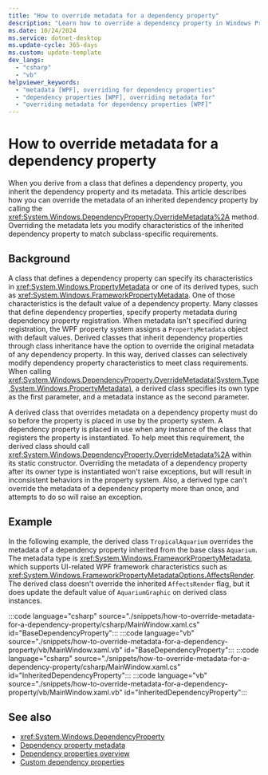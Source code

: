 ```yaml
---
title: "How to override metadata for a dependency property"
description: "Learn how to override a dependency property in Windows Presentation Foundation (WPF) by calling the OverrideMetadata method."
ms.date: 10/24/2024
ms.service: dotnet-desktop
ms.update-cycle: 365-days
ms.custom: update-template
dev_langs:
  - "csharp"
  - "vb"
helpviewer_keywords:
  - "metadata [WPF], overriding for dependency properties"
  - "dependency properties [WPF], overriding metadata for"
  - "overriding metadata for dependency properties [WPF]"
---
```

<!-- The acrolinx score was 92 on 11/04/2021-->

# How to override metadata for a dependency property

When you derive from a class that defines a dependency property, you inherit the dependency property and its metadata. This article describes how you can override the metadata of an inherited dependency property by calling the <xref:System.Windows.DependencyProperty.OverrideMetadata%2A> method. Overriding the metadata lets you modify characteristics of the inherited dependency property to match subclass-specific requirements.

## Background

A class that defines a dependency property can specify its characteristics in <xref:System.Windows.PropertyMetadata> or one of its derived types, such as <xref:System.Windows.FrameworkPropertyMetadata>. One of those characteristics is the default value of a dependency property. Many classes that define dependency properties, specify property metadata during dependency property registration. When metadata isn't specified during registration, the WPF property system assigns a `PropertyMetadata` object with default values. Derived classes that inherit dependency properties through class inheritance have the option to override the original metadata of any dependency property. In this way, derived classes can selectively modify dependency property characteristics to meet class requirements. When calling <xref:System.Windows.DependencyProperty.OverrideMetadata(System.Type,System.Windows.PropertyMetadata)>, a derived class specifies its own type as the first parameter, and a metadata instance as the second parameter.

A derived class that overrides metadata on a dependency property must do so before the property is placed in use by the property system. A dependency property is placed in use when any instance of the class that registers the property is instantiated. To help meet this requirement, the derived class should call <xref:System.Windows.DependencyProperty.OverrideMetadata%2A> within its static constructor. Overriding the metadata of a dependency property after its owner type is instantiated won't raise exceptions, but will result in inconsistent behaviors in the property system. Also, a derived type can't override the metadata of a dependency property more than once, and attempts to do so will raise an exception.

## Example

In the following example, the derived class `TropicalAquarium` overrides the metadata of a dependency property inherited from the base class `Aquarium`. The metadata type is <xref:System.Windows.FrameworkPropertyMetadata>, which supports UI-related WPF framework characteristics such as <xref:System.Windows.FrameworkPropertyMetadataOptions.AffectsRender>. The derived class doesn't override the inherited `AffectsRender` flag, but it does update the default value of `AquariumGraphic` on derived class instances.

:::code language="csharp" source="./snippets/how-to-override-metadata-for-a-dependency-property/csharp/MainWindow.xaml.cs" id="BaseDependencyProperty":::
:::code language="vb" source="./snippets/how-to-override-metadata-for-a-dependency-property/vb/MainWindow.xaml.vb" id="BaseDependencyProperty":::
:::code language="csharp" source="./snippets/how-to-override-metadata-for-a-dependency-property/csharp/MainWindow.xaml.cs" id="InheritedDependencyProperty":::
:::code language="vb" source="./snippets/how-to-override-metadata-for-a-dependency-property/vb/MainWindow.xaml.vb" id="InheritedDependencyProperty":::

## See also

- <xref:System.Windows.DependencyProperty>
- [Dependency property metadata](dependency-property-metadata.md)
- [Dependency properties overview](dependency-properties-overview.md)
- [Custom dependency properties](custom-dependency-properties.md)

